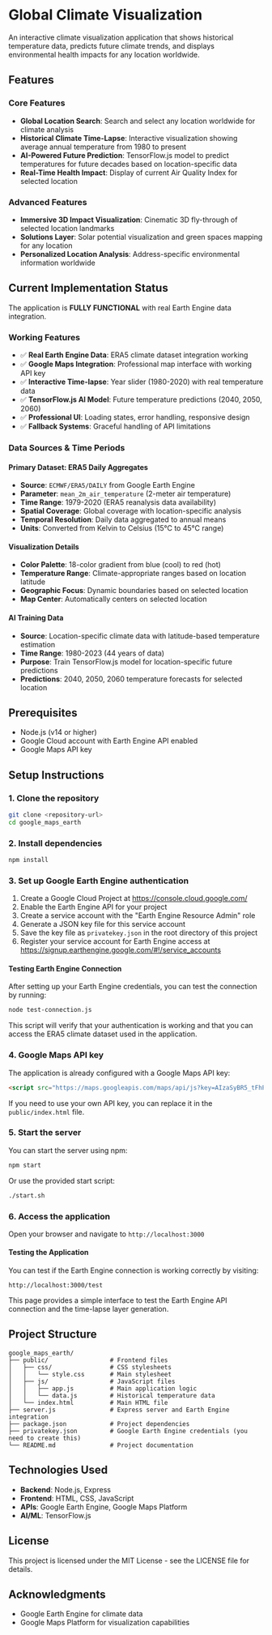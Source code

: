 # Global Climate Visualization

An interactive climate visualization application that shows historical temperature data, predicts future climate trends, and displays environmental health impacts for any location worldwide.

## Features

### Core Features
- **Global Location Search**: Search and select any location worldwide for climate analysis
- **Historical Climate Time-Lapse**: Interactive visualization showing average annual temperature from 1980 to present
- **AI-Powered Future Prediction**: TensorFlow.js model to predict temperatures for future decades based on location-specific data
- **Real-Time Health Impact**: Display of current Air Quality Index for selected location

### Advanced Features
- **Immersive 3D Impact Visualization**: Cinematic 3D fly-through of selected location landmarks
- **Solutions Layer**: Solar potential visualization and green spaces mapping for any location
- **Personalized Location Analysis**: Address-specific environmental information worldwide

## Current Implementation Status

The application is **FULLY FUNCTIONAL** with real Earth Engine data integration.

### Working Features
- ✅ **Real Earth Engine Data**: ERA5 climate dataset integration working
- ✅ **Google Maps Integration**: Professional map interface with working API key
- ✅ **Interactive Time-lapse**: Year slider (1980-2020) with real temperature data
- ✅ **TensorFlow.js AI Model**: Future temperature predictions (2040, 2050, 2060)
- ✅ **Professional UI**: Loading states, error handling, responsive design
- ✅ **Fallback Systems**: Graceful handling of API limitations

### Data Sources & Time Periods

#### Primary Dataset: ERA5 Daily Aggregates
- **Source**: `ECMWF/ERA5/DAILY` from Google Earth Engine
- **Parameter**: `mean_2m_air_temperature` (2-meter air temperature)
- **Time Range**: 1979-2020 (ERA5 reanalysis data availability)
- **Spatial Coverage**: Global coverage with location-specific analysis
- **Temporal Resolution**: Daily data aggregated to annual means
- **Units**: Converted from Kelvin to Celsius (15°C to 45°C range)

#### Visualization Details
- **Color Palette**: 18-color gradient from blue (cool) to red (hot)
- **Temperature Range**: Climate-appropriate ranges based on location latitude
- **Geographic Focus**: Dynamic boundaries based on selected location
- **Map Center**: Automatically centers on selected location

#### AI Training Data
- **Source**: Location-specific climate data with latitude-based temperature estimation
- **Time Range**: 1980-2023 (44 years of data)
- **Purpose**: Train TensorFlow.js model for location-specific future predictions
- **Predictions**: 2040, 2050, 2060 temperature forecasts for selected location

## Prerequisites

- Node.js (v14 or higher)
- Google Cloud account with Earth Engine API enabled
- Google Maps API key

## Setup Instructions

### 1. Clone the repository
```bash
git clone <repository-url>
cd google_maps_earth
```

### 2. Install dependencies
```bash
npm install
```

### 3. Set up Google Earth Engine authentication
1. Create a Google Cloud Project at https://console.cloud.google.com/
2. Enable the Earth Engine API for your project
3. Create a service account with the "Earth Engine Resource Admin" role
4. Generate a JSON key file for this service account
5. Save the key file as `privatekey.json` in the root directory of this project
6. Register your service account for Earth Engine access at https://signup.earthengine.google.com/#!/service_accounts

#### Testing Earth Engine Connection
After setting up your Earth Engine credentials, you can test the connection by running:
```bash
node test-connection.js
```
This script will verify that your authentication is working and that you can access the ERA5 climate dataset used in the application.

### 4. Google Maps API key
The application is already configured with a Google Maps API key:
```html
<script src="https://maps.googleapis.com/maps/api/js?key=AIzaSyBR5_tFhPYuUTaaNgvPBbSzy8VnPSZTJNo&libraries=places"></script>
```

If you need to use your own API key, you can replace it in the `public/index.html` file.

### 5. Start the server
You can start the server using npm:
```bash
npm start
```

Or use the provided start script:
```bash
./start.sh
```

### 6. Access the application
Open your browser and navigate to `http://localhost:3000`

#### Testing the Application
You can test if the Earth Engine connection is working correctly by visiting:
```
http://localhost:3000/test
```
This page provides a simple interface to test the Earth Engine API connection and the time-lapse layer generation.

## Project Structure

```
google_maps_earth/
├── public/                 # Frontend files
│   ├── css/                # CSS stylesheets
│   │   └── style.css       # Main stylesheet
│   ├── js/                 # JavaScript files
│   │   ├── app.js          # Main application logic
│   │   └── data.js         # Historical temperature data
│   └── index.html          # Main HTML file
├── server.js               # Express server and Earth Engine integration
├── package.json            # Project dependencies
├── privatekey.json         # Google Earth Engine credentials (you need to create this)
└── README.md               # Project documentation
```

## Technologies Used

- **Backend**: Node.js, Express
- **Frontend**: HTML, CSS, JavaScript
- **APIs**: Google Earth Engine, Google Maps Platform
- **AI/ML**: TensorFlow.js

## License

This project is licensed under the MIT License - see the LICENSE file for details.

## Acknowledgments

- Google Earth Engine for climate data
- Google Maps Platform for visualization capabilities